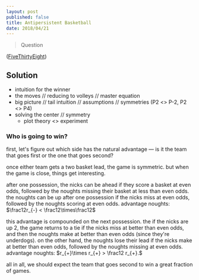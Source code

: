 ```yaml
---
layout: post
published: false
title: Antipersistent Basketball
date: 2018/04/21
---
```


>Question

<!--more-->

([FiveThirtyEight](URL))

## Solution

- intuition for the winner
- the moves // reducing to volleys // master equation
- big picture // tail intuition // assumptions // symmetries (P2 <> P-2, P2 <> P4)
- solving the center // symmetry
  - plot theory <> experiment

### Who is going to win?

first, let's figure out which side has the natural advantage — is it the team that goes first or the one that goes second? 

once either team gets a two basket lead, the game is symmetric. but when the game is close, things get interesting.

after one possession, the nicks can be ahead if they score a basket at even odds, followed by the noughts missing their basket at less than even odds. the noughts can be up after one possession if the nicks miss at even odds, followed by the noughts scoring at even odds. advantage noughts: $\frac12r_{-} < \frac12\times\frac12$

this advantage is compounded on the next possession. the if the nicks are up 2, the game returns to a tie if the nicks miss at better than even odds, and then the noughts make at better than even odds (since they're underdogs). on the other hand, the noughts lose their lead if the nicks make at better than even odds, followed by the noughts missing at even odds. advantage noughts: $r_{+}\times r_{+} > \frac12 r_{+}.$

all in all, we should expect the team that goes second to win a great fraction of games.

<br>
